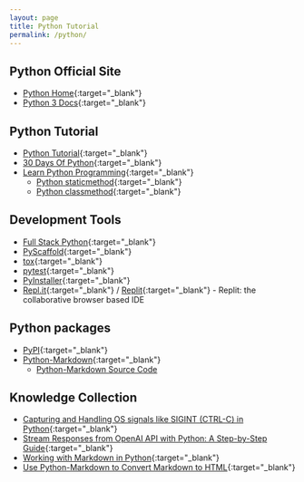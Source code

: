 ```yaml
---
layout: page
title: Python Tutorial
permalink: /python/
---
```


## Python Official Site

- [Python Home](https://www.python.org/){:target="_blank"}
- [Python 3 Docs](https://docs.python.org/3/){:target="_blank"}

## Python Tutorial

- [Python Tutorial](https://www.w3schools.com/python/){:target="_blank"}
- [30 Days Of Python](https://teclado.com/30-days-of-python/){:target="_blank"}
- [Learn Python Programming](https://www.programiz.com/python-programming){:target="_blank"}
  - [Python staticmethod](https://www.programiz.com/python-programming/methods/built-in/staticmethod){:target="_blank"}
  - [Python classmethod](https://www.programiz.com/python-programming/methods/built-in/classmethod){:target="_blank"}

## Development Tools

- [Full Stack Python](https://www.fullstackpython.com/){:target="_blank"}
- [PyScaffold](https://pyscaffold.org/){:target="_blank"}
- [tox](https://tox.wiki/){:target="_blank"}
- [pytest](https://docs.pytest.org/){:target="_blank"}
- [PyInstaller](https://pyinstaller.org/){:target="_blank"}
- [Repl.it](https://repl.it/){:target="_blank"} / [Replit](https://replit.com/){:target="_blank"} - Replit: the collaborative browser based IDE

## Python packages

- [PyPI](https://pypi.org/){:target="_blank"}
- [Python-Markdown](https://python-markdown.github.io/){:target="_blank"}
  - [Python-Markdown Source Code](https://github.com/Python-Markdown/markdown)

## Knowledge Collection

- [Capturing and Handling OS signals like SIGINT (CTRL-C) in Python](https://www.xanthium.in/operating-system-signal-handling-in-python3#:~:text=The%20Python%20script%20will%20print,send%20to%20the%20executing%20script){:target="_blank"}
- [Stream Responses from OpenAI API with Python: A Step-by-Step Guide](https://medium.com/codingthesmartway-com-blog/stream-responses-from-openai-api-with-python-a-step-by-step-guide-1f5d2fa5926f){:target="_blank"}
- [Working with Markdown in Python](https://www.honeybadger.io/blog/python-markdown/){:target="_blank"}
- [Use Python-Markdown to Convert Markdown to HTML](https://www.linode.com/docs/guides/how-to-use-python-markdown-to-convert-markdown-to-html/){:target="_blank"}
